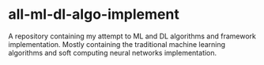 # all-ml-dl-algo-implement
A repository containing my attempt to ML and DL algorithms and framework implementation. Mostly containing the traditional machine learning algorithms and soft computing neural networks implementation.
